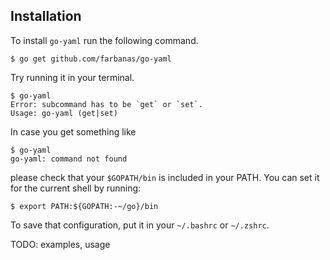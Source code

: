 ## Installation
To install `go-yaml` run the following command.
```
$ go get github.com/farbanas/go-yaml
```

Try running it in your terminal.
```
$ go-yaml
Error: subcommand has to be `get` or `set`.
Usage: go-yaml (get|set)
```

In case you get something like
```
$ go-yaml
go-yaml: command not found
```
please check that your `$GOPATH/bin` is included in your PATH. You can set it for the current shell by running:
```
$ export PATH:${GOPATH:-~/go}/bin
```
To save that configuration, put it in your `~/.bashrc` or `~/.zshrc`.

TODO: examples, usage
